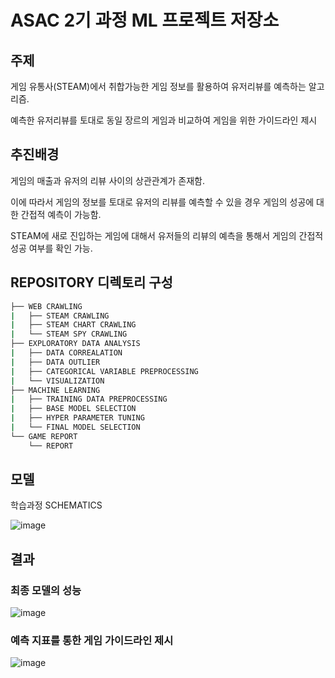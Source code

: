 # ASAC 2기 과정 ML 프로젝트 저장소

## 주제

게임 유통사(STEAM)에서 취합가능한 게임 정보를 활용하여 유저리뷰를 예측하는 알고리즘.

예측한 유저리뷰를 토대로 동일 장르의 게임과 비교하여 게임을 위한 가이드라인 제시

## 추진배경

게임의 매출과 유저의 리뷰 사이의 상관관계가 존재함. 

이에 따라서 게임의 정보를 토대로 유저의 리뷰를 예측할 수 있을 경우 게임의 성공에 대한 간접적 예측이 가능함.

STEAM에 새로 진입하는 게임에 대해서 유저들의 리뷰의 예측을 통해서 게임의 간접적 성공 여부를 확인 가능.

## REPOSITORY 디렉토리 구성

```bash
├── WEB CRAWLING
|   ├── STEAM CRAWLING
|   ├── STEAM CHART CRAWLING
|   └── STEAM SPY CRAWLING
├── EXPLORATORY DATA ANALYSIS
|   ├── DATA CORREALATION
|   ├── DATA OUTLIER
|   ├── CATEGORICAL VARIABLE PREPROCESSING
|   └── VISUALIZATION
├── MACHINE LEARNING
|   ├── TRAINING DATA PREPROCESSING
|   ├── BASE MODEL SELECTION
|   ├── HYPER PARAMETER TUNING
|   └── FINAL MODEL SELECTION
└── GAME REPORT
    └── REPORT
```


## 모델

학습과정 SCHEMATICS

![image](https://github.com/trevormoon/ASAC_ml_project/assets/29498764/1ca258f0-e2de-47f0-8bc9-94a78bc36862)


## 결과

### 최종 모델의 성능

![image](https://github.com/trevormoon/ASAC_ml_project/assets/29498764/6caae344-a497-4d4b-b8c1-3ba7557d50b4)


### 예측 지표를 통한 게임 가이드라인 제시

![image](https://github.com/trevormoon/ASAC_ml_project/assets/29498764/6bbce902-bf87-4c4c-bcb9-1a9e5e7da078)

